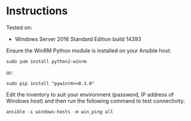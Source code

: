 # Instructions

Tested on:
- Windows Server 2016 Standard Edition build 14393

Ensure the WinRM Python module is installed on your Ansible host:

    sudo yum install python2-winrm

or:

    sudo pip install "pywinrm>=0.3.0"

Edit the inventory to suit your environment (password, IP address of Windows host) and then run the following command to test connectivity:

    ansible -i windows-hosts -m win_ping all


